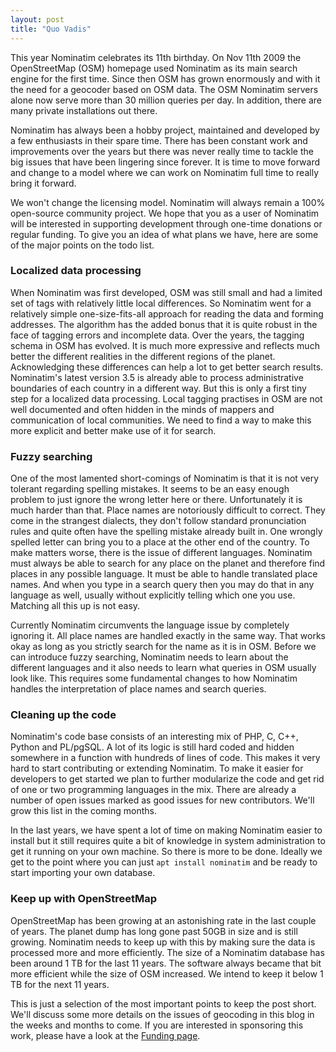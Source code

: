 ```yaml
---
layout: post
title: "Quo Vadis"
---
```

This year Nominatim celebrates its 11th birthday. On Nov 11th 2009
the OpenStreetMap (OSM) homepage used Nominatim as its main search engine for the
first time. Since then OSM has grown enormously and with it the need for a
geocoder based on OSM data. The OSM Nominatim servers alone now serve
more than 30 million queries per day. In addition, there are many private
installations out there.

Nominatim has always been a hobby project, maintained and developed by a few
enthusiasts in their spare time. There has been constant work and improvements
over the years but there was never really time to tackle the big issues that
have been lingering since forever. It is time to move forward and change
to a model where we can work on Nominatim full time to really bring it forward.

We won't change the licensing model. Nominatim will always remain a 100% open-source
community project. We hope that you as a user of Nominatim will be interested
in supporting development through one-time donations or regular funding. To
give you an idea of what plans we have, here are some of the major points
on the todo list.

### Localized data processing

When Nominatim was first developed, OSM was still small and had a limited set
of tags with relatively little local differences. So Nominatim went for a
relatively simple one-size-fits-all approach for reading the data and forming
addresses. The algorithm has the added bonus that it is quite robust in the
face of tagging errors and incomplete data. Over the years, the tagging
schema in OSM has evolved. It is much more expressive and reflects much better
the different realities in the different regions of the planet. Acknowledging
these differences can help a lot to get better search results.
Nominatim's latest version 3.5 is already able to process administrative boundaries
of each country in a different way. But this is only a first tiny step for a
localized data processing. Local tagging practises in OSM are not well
documented and often hidden in the minds of mappers and communication of local
communities. We need to find a way to make this more explicit and better make
use of it for search.


### Fuzzy searching

One of the most lamented short-comings of Nominatim is that it is not very
tolerant regarding spelling mistakes. It seems to be an easy enough problem
to just ignore the wrong letter here or there. Unfortunately it is much harder
than that. Place names are notoriously difficult to correct. They come in the
strangest dialects, they don't follow standard pronunciation rules and quite
often have the spelling mistake already built in. One wrongly spelled letter
can bring you to a place at the other end of the country. To make matters
worse, there is the issue of different languages. Nominatim must always be
able to search for any place on the planet and therefore find places in any
possible language. It must be able to handle translated place names. And when
you type in a search query then you may do that in any language
as well, usually without explicitly telling which one you use. Matching all
this up is not easy.

Currently Nominatim circumvents the language issue by completely ignoring it.
All place names are handled exactly in the same way. That works okay as long
as you strictly search for the name as it is in OSM. Before we can introduce
fuzzy searching, Nominatim needs to
learn about the different languages and it also needs to learn what queries in
OSM usually look like. This requires some fundamental changes to how Nominatim
handles the interpretation of place names and search queries.


### Cleaning up the code

Nominatim's code base consists of an interesting mix of PHP, C, C++, Python and PL/pgSQL. A lot of its
logic is still hard coded and hidden somewhere in a function with hundreds of
lines of code. This makes it very hard to start contributing or extending Nominatim.
To make it easier for developers to get started we plan to further modularize
the code and get rid of one or two programming languages in the mix. There are
already a number of open issues marked as good issues for new contributors. We'll grow this list in the
coming months.

In the last years, we have spent a lot of time on making Nominatim easier to install
but it still requires quite a bit of knowledge in system administration to get
it running on your own machine. So there is more to be done.
Ideally we get to the point where you can just `apt install nominatim`
and be ready to start importing your own database.

### Keep up with OpenStreetMap

OpenStreetMap has been growing at an astonishing rate in the last couple of
years. The planet dump has long gone past 50GB in size and is still growing.
Nominatim needs to keep up with this by making sure the data is processed more
and more efficiently. The size of a Nominatim database has been around 1 TB
for the last 11 years. The software always became that bit more efficient while the size
of OSM increased. We intend to keep it below 1 TB for the next 11 years.

<p class="bigskip" />

This is just a selection of the most important points to keep the post short.
We'll discuss some more details on the issues of geocoding in this blog in
the weeks and months to come. If you are interested in sponsoring this work,
please have a look at the [Funding page](\funding).
